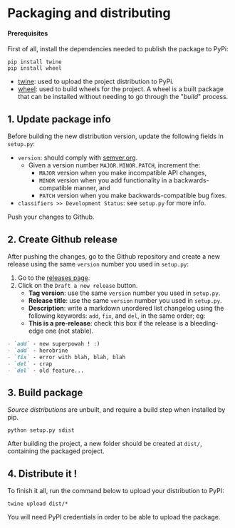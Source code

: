 # Packaging and distributing

#### Prerequisites

First of all, install the dependencies needed to publish the package to PyPi:

```shell
pip install twine
pip install wheel
```

- [twine](https://pypi.org/project/twine/): used to upload the project distribution to PyPi.
- [wheel](https://pypi.org/project/wheel/): used to build wheels for the project. A wheel is a built package that can be installed without needing to go through the "*build*" process.

## 1. Update package info

Before building the new distribution version, update the following fields in `setup.py`:

- `version`: should comply with [semver.org](https://semver.org/).
    - Given a version number `MAJOR.MINOR.PATCH`, increment the:
        - `MAJOR` version when you make incompatible API changes,
        - `MINOR` version when you add functionality in a backwards-compatible manner, and
        - `PATCH` version when you make backwards-compatible bug fixes.
- `classifiers >> Development Status`: see `setup.py` for more info.

Push your changes to Github.

## 2. Create Github release

After pushing the changes, go to the Github repository and create a new release using the same `version` number you used in `setup.py`:

1. Go to the [releases page](https://github.com/athento/mastertables/releases).
2. Click on the `Draft a new release` button.
    - __Tag version__: use the same `version` number you used in `setup.py`.
    - __Release title__: use the same `version` number you used in `setup.py`.
    - __Description__: write a markdown unordered list changelog using the following keywords: `add`, `fix`, and `del`, in the same order; eg:
    - __This is a pre-release__: check this box if the release is a bleeding-edge one (not stable).

```markdown
- `add` - new superpowah ! :)
- `add` - herobrine
- `fix` - error with blah, blah, blah
- `del` - crap
- `del` - old feature...
```

## 3. Build package

*Source distributions* are unbuilt, and require a build step when installed by pip.

```shell
python setup.py sdist
```

After building the project, a new folder should be created at `dist/`, containing the packaged project.

## 4. Distribute it !

To finish it all, run the command below to upload your distribution to PyPI:

```shell
twine upload dist/*
```

You will need PyPI credentials in order to be able to upload the package.
